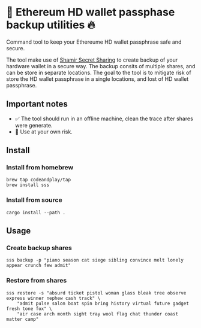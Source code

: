 # 🔐 Ethereum HD wallet passphase backup utilities 🔥
Command tool to keep your Ethereume HD wallet passphrase safe and secure.

The tool make use of [Shamir Secret Sharing](https://en.wikipedia.org/wiki/Shamir%27s_Secret_Sharing)
to create backup of your hardware wallet in a secure way. The backup consits of multiple shares, and can be store in separate
locations. The goal to the tool is to mitigate risk of store the HD wallet passphrase in a single locations,
and lost of HD wallet passphrase.

## Important notes
- ✅ The tool should run in an offline machine, clean the trace after shares were generate.
- 🚨 Use at your own risk.

## Install

### Install from homebrew
```
brew tap codeandplay/tap
brew install sss
```

### Install from source
```
cargo install --path .
```

## Usage
### Create backup shares
```
sss backup -p "piano season cat siege sibling convince melt lonely appear crunch few admit"
```

### Restore from shares
```
sss restore -s "absurd ticket pistol woman glass bleak tree observe express winner nephew cash track" \
    "admit pulse salon boat spin bring history virtual future gadget fresh tone fox" \
    "air case arch month sight tray wool flag chat thunder coast matter camp"
```

